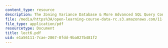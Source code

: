 ```yaml
---
content_type: resource
description: The Zoning Variance Database & More Advanced SQL Query Construction Techniques
file: /media/https%3A/open-learning-course-data-rc.s3.amazonaws.com/11-521-spatial-database-management-and-advanced-geographic-information-systems-spring-2003/e1a561117cae28678fdd9ba027b481f2_lect6.pdf
file_type: application/pdf
resourcetype: Document
title: lect6.pdf
uid: e1a56111-7cae-2867-8fdd-9ba027b481f2
---
```


